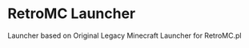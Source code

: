 RetroMC Launcher
===============

Launcher based on Original Legacy Minecraft Launcher for RetroMC.pl